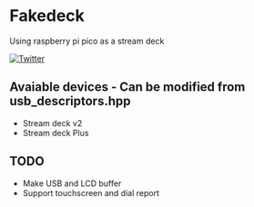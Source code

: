 # Fakedeck
Using raspberry pi pico as a stream deck

[![Twitter](https://pbs.twimg.com/ext_tw_video_thumb/1784246135428890624/pu/img/eGs4Agx_6Pd4zxNw.jpg)](https://twitter.com/i/status/1784246170803634638)

## Avaiable devices - Can be modified from usb_descriptors.hpp
- Stream deck v2
- Stream deck Plus

## TODO
- Make USB and LCD buffer
- Support touchscreen and dial report
